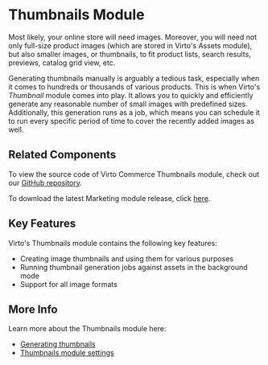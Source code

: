﻿
# Thumbnails Module

Most likely, your online store will need images. Moreover, you will need not only full-size product images (which are stored in Virto's Assets module<!---link-->), but also smaller images, or thumbnails, to fit product lists, search results, previews, catalog grid view, etc.

Generating thumbnails manually is arguably a tedious task, especially when it comes to hundreds or thousands of various products. This is when Virto's *Thumbnail* module comes into play. It allows you to quickly and efficiently generate any reasonable number of small images with predefined sizes. Additionally, this generation runs as a job, which means you can schedule it to run every specific period of time to cover the recently added images as well.

## Related Components

To view the source code of Virto Commerce Thumbnails module, check out our  [GitHub repository](https://github.com/VirtoCommerce/vc-module-image-tools).

To download the latest Marketing module release, click  [here](https://github.com/VirtoCommerce/vc-module-image-tools/releases).


## Key Features
Virto's Thumbnails module contains the following key features:

+ Creating image thumbnails and using them for various purposes
+ Running thumbnail generation jobs against assets in the background mode
+ Support for all image formats

## More Info
Learn more about the Thumbnails module here:

+ [Generating thumbnails](generating-thumbnails.md)
+ [Thumbnails module settings](settings.md)

